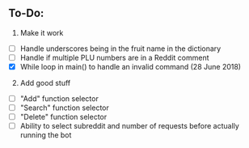 ## To-Do:
1. Make it work
- [ ] Handle underscores being in the fruit name in the dictionary
- [ ] Handle if multiple PLU numbers are in a Reddit comment
- [x] While loop in main() to handle an invalid command (28 June 2018)
2. Add good stuff
- [ ] "Add" function selector
- [ ] "Search" function selector
- [ ] "Delete" function selector
- [ ] Ability to select subreddit and number of requests before actually running the bot
